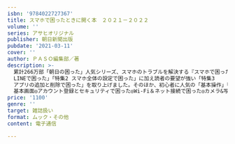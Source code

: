 ```yaml
---
isbn: '9784022727367'
title: スマホで困ったときに開く本　２０２１－２０２２
volume: ''
series: アサヒオリジナル
publisher: 朝日新聞出版
pubdate: '2021-03-11'
cover: ''
author: ＰＡＳＯ編集部／著
description: >-
  累計266万部「朝日の困った」人気シリーズ、スマホのトラブルを解決する『スマホで困った』の2021-2022年版。NTTドコモ、au、ソフトバンク、格安スマホのAndroidスマホ&iPhoneに対応するため、この1冊で家族みんなが活用でき、機種変更しても安心です。2021-2022年版では、特集として定番の「特集1
  LINEで困った」「特集2 スマホ全体の設定で困った」に加え読者の要望が強い「特集3
  アプリの追加と削除で困った」を取り上げました。そのほか、初心者に人気の「基本操作」「Wi-Fi&ネット接続」「カメラ&写真」「地図&道順」「メッセージ&メール」さらに最近話題の「メルカリ」など、幅広くスマホ全般の疑問に答えます。巻末には、辞書並みのボリュームをもつ「デジタル用語集1367語」を付録。スマホやパソコンの「難解なIT用語」をやさしく解説します。(主な内容)◎基本操作で困った……「最初にやっておきたい各種設定は?」……「画面上部に表示される各アイコンの意味は?」……「画面内のボタンやマークは何を表している?」……「アプリを切り替えたり終了させたりするには?」など◎【特集1】LINEで困った……「LINEの基本がわからない」……「友人を「友だち」に登録する方法は？」……「勝手に「友だち」が増える」……「不正使用されないために気を付けることは？」など◎【特集2】スマホ全体の設定で困った……「スマホの設定の基本がわからない」……「アイコンや文字が小さい」……「画面がすぐ消える」……「バッテリーの減りが早い」など◎【特集3】アプリの追加と削除で困った……「新しいアプリを追加したい」……「使わないアプリを削除するには？」……「安全なアプリの見分け方は？」など◎スマホはここからスタート!
  基本画面◎アカウント登録とセキュリティで困った◎Wi-Fi＆ネット接続で困った◎カメラ&写真で困った◎地図・道順・乗り換えで困った◎メッセージ&メールで困った◎スマホ決済で困った◎SNSで困った◎メルカリで困った◎文字入力で困った◎ネットの閲覧で困った◎電話で困った◎とにかく困った◎【巻末付録】デジタル用語集1367語
price: '1100'
genre: ''
target: 雑誌扱い
format: ムック・その他
content: 電子通信

---
```

